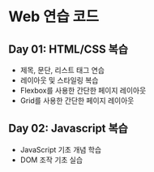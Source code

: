 # Web 연습 코드  

## Day 01: HTML/CSS 복습 
- 제목, 문단, 리스트 태그 연습
- 레이아웃 및 스타일링 복습  
- Flexbox를 사용한 간단한 페이지 레이아웃
- Grid를 사용한 간단한 페이지 레이아웃

## Day 02: Javascript 복습
- JavaScript 기초 개념 학습
- DOM 조작 기초 실습
